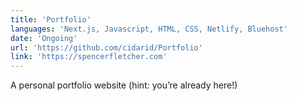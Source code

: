 ```yaml
---
title: 'Portfolio'
languages: 'Next.js, Javascript, HTML, CSS, Netlify, Bluehost'
date: 'Ongoing'
url: 'https://github.com/cidarid/Portfolio'
link: 'https://spencerfletcher.com'
---
```

A personal portfolio website (hint: you’re already here!)